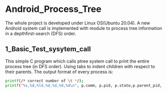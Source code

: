 # Android_Process_Tree
The whole project is developed under Linux OS(Ubuntu 20.04). A new Android system call is implemented with module to process tree information in a depthfirst-search (DFS) order. 
## 1_Basic_Test_sysytem_call
This simple C program which calls ptree system call to print the entire process tree (in DFS order). Using tabs to indent children with respect to their parents.
The output format of every process is:
```bash
printf(/* correct number of \t */);
printf("%s,%d,%ld,%d,%d,%d,%d\n", p.comm, p.pid, p.state,p.parent_pid, p.first_child_pid, p.next_sibling_pid, p.uid);
```

